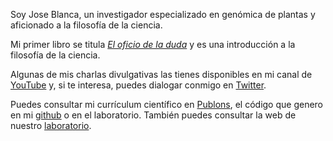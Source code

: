 
Soy Jose Blanca, un investigador especializado en genómica de plantas y aficionado a la filosofía de la ciencia.

Mi primer libro se titula [*El oficio de la duda*](phi_sci/el_oficio_de_la_duda/index.md) y es una introducción a la filosofía de la ciencia.

Algunas de mis charlas divulgativas las tienes disponibles en mi canal de [YouTube](https://www.youtube.com/channel/UC7-bjPuStqjJqbDiv0pTI5g) y, si te interesa, puedes dialogar conmigo en [Twitter](https://twitter.com/jblanca42).

Puedes consultar mi currículum científico en [Publons](https://publons.com/researcher/2390484/jose-m-blanca/), el código que genero en mi [github](https://github.com/JoseBlanca/) o en el laboratorio. También puedes consultar la web de nuestro [laboratorio](https://bioinf.comav.upv.es/).
